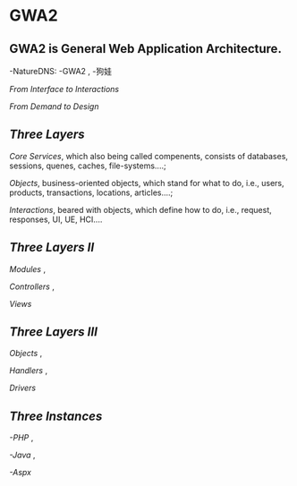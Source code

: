 # GWA2
GWA2 is General Web Application Architecture.  
----
-NatureDNS: -GWA2 , -狗娃

*From Interface to Interactions*

*From Demand to Design*

***Three Layers***
----
*Core Services*, 
  which also being called compenents, consists of databases, sessions, quenes, caches, file-systems....; 

*Objects*, 
  business-oriented objects, which stand for what to do, i.e., users, products, transactions, locations, articles....; 

*Interactions*, 
  beared with objects, which define how to do, i.e., request, responses, UI, UE, HCI.... 

***Three Layers II***
----
*Modules* , 

*Controllers* ,

*Views*

***Three Layers III***
----
*Objects* , 

*Handlers* ,

*Drivers*

***Three Instances***
----
*-PHP* , 

*-Java* ,

*-Aspx*
